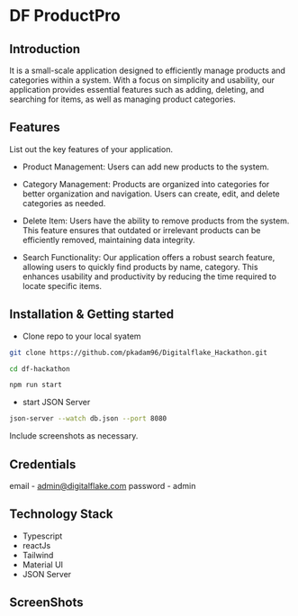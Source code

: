 # DF ProductPro

## Introduction
It is a small-scale application designed to efficiently manage products and categories within a system. With a focus on simplicity and usability, our application provides essential features such as adding, deleting, and searching for items, as well as managing product categories.


## Features
List out the key features of your application.

- Product Management: Users can add new products to the system.

- Category Management: Products are organized into categories for better organization and navigation. Users can create, edit, and delete categories as needed.

- Delete Item: Users have the ability to remove products from the system. This feature ensures that outdated or irrelevant products can be efficiently removed, maintaining data integrity.

- Search Functionality: Our application offers a robust search feature, allowing users to quickly find products by name, category. This enhances usability and productivity by reducing the time required to locate specific items.


## Installation & Getting started
- Clone repo to your local syatem
```bash
git clone https://github.com/pkadam96/Digitalflake_Hackathon.git
```
```bash
cd df-hackathon
```
```bash
npm run start
```
- start JSON Server
```bash
json-server --watch db.json --port 8080
```

Include screenshots as necessary.

## Credentials
email - admin@digitalflake.com
password - admin


## Technology Stack

- Typescript
- reactJs
- Tailwind
- Material UI
- JSON Server

## ScreenShots

